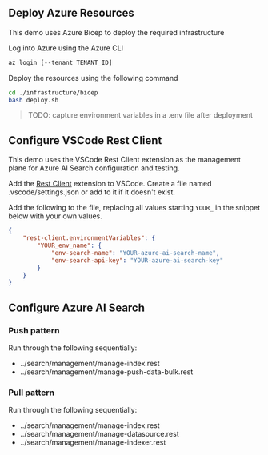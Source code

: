 ## Deploy Azure Resources

This demo uses Azure Bicep to deploy the required infrastructure

Log into Azure using the Azure CLI

```bash    
az login [--tenant TENANT_ID]
```

Deploy the resources using the following command

```bash    
cd ./infrastructure/bicep
bash deploy.sh
```

> TODO: capture environment variables in a .env file after deployment

## Configure VSCode Rest Client

This demo uses the VSCode Rest Client extension as the management plane for Azure AI Search configuration and testing.

Add the [Rest Client](https://marketplace.visualstudio.com/items?itemName=humao.rest-client) extension to VSCode.
Create a file named .vscode/settings.json or add to it if it doesn't exist. 

Add the following to the file, replacing all values starting `YOUR_` in the snippet below with your own values. 

```json
{
    "rest-client.environmentVariables": {
        "YOUR_env_name": {
            "env-search-name": "YOUR-azure-ai-search-name",
            "env-search-api-key": "YOUR-azure-ai-search-key"
        }
    }
}
```

## Configure Azure AI Search

### Push pattern
Run through the following sequentially:

- ../search/management/manage-index.rest
- ../search/management/manage-push-data-bulk.rest

### Pull pattern
Run through the following sequentially:
- ../search/management/manage-index.rest
- ../search/management/manage-datasource.rest
- ../search/management/manage-indexer.rest
```
